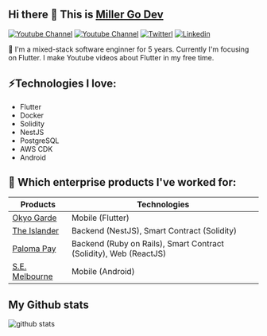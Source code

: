 ## Hi there 👋 This is [Miller Go Dev](https://www.youtube.com/c/MillerGoDev)
[![Youtube Channel](https://img.shields.io/badge/-Miller%20Go%20Dev%20[VI]-ff0000?style=flat-square&logo=Youtube&link=https://www.youtube.com/c/MillerGoDev)](https://www.youtube.com/c/MillerGoDev)
[![Youtube Channel](https://img.shields.io/badge/-Miller%20Go%20Dev%20[EN]-ff0000?style=flat-square&logo=Youtube&link=https://www.youtube.com/channel/UCHBQa6m3A37VzVPP5oHC1bw)](https://www.youtube.com/channel/UCHBQa6m3A37VzVPP5oHC1bw)
[![Twitterl](https://img.shields.io/badge/Twitter-1DA1F2?logo=twitter&logoColor=white&style=flat-square)](https://twitter.com/millergodev)
[![Linkedin](https://img.shields.io/badge/linkedin-0077B5?logo=linkedin&logoColor=white&style=flat-square)](https://www.linkedin.com/in/trung-hoang-quoc-498426133)

🔭 I'm a mixed-stack software enginner for 5 years. Currently I'm focusing on Flutter. I make Youtube videos about Flutter in my free time.

## ⚡Technologies I love:
- Flutter
- Docker
- Solidity
- NestJS
- PostgreSQL
- AWS CDK
- Android

## 🌱 Which enterprise products I've worked for:
Products | Technologies
--- | ---
[Okyo Garde](https://www.okyo.com/) | Mobile (Flutter)
[The Islander](https://theislander.io/) | Backend (NestJS), Smart Contract (Solidity)
[Paloma Pay](https://www.palomapay.com/) | Backend (Ruby on Rails), Smart Contract (Solidity), Web (ReactJS)
[S.E. Melbourne](https://play.google.com/store/apps/details?id=com.ea.solos&gl=US) | Mobile (Android) 

## My Github stats
![github stats](https://github-readme-stats.vercel.app/api?username=trunghq3101)


